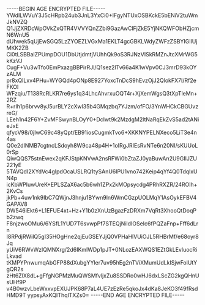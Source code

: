 -----BEGIN AGE ENCRYPTED FILE-----
YWdlLWVuY3J5cHRpb24ub3JnL3YxCi0+IFgyNTUxOSBKckE5bENiV2tuWmJkNVZQ
Q1JjZXRDcWpOVkZxQTR4VVVYQnZZbi9GazAwClFjZkE5YjNKQWFObHZjcmN6WnU5
dUhwek5qUjEwSGQ5LzZYOEZLVGxMa1EKLT4gcGBKLWdyZWFzZSBYIGIlUjMKK2ZB
Ci0tLSBBalZPUmpDOU1DbUtjdmtjVUhhQk9oS3RJNzVISkRMZnJtcXMrWG5kKzVJ
CugF+Vu3wTfo0EmPxazgBBPirRJl/Q1sez2lTv66a4K1wVpv0CJ3mrD93kOYzALM
pr8xQILxv4PHu+WYGQd4pONp8E927YoxcTnDcS9hEvzOjJ2QlokFX7I/Rf2eFKOl
WFzqiu/T138RcRLKR7re6ys1q34LhcAhvrxuOQT4r+XjXemWgsQ3tXpTleMn+2RZ
R+rIh1p6brvv8yJ5urBLY2cXwl35b4GMqzbq7YJzm/ofFO/3YnWHCkCBGUvzreG/
LEeh1n42F6Y+ZvMFSwynBLOyY0+DcIwt9k2MzdgM2ltNaRqEkZvS5ad2tANieJxE
qfycV98/0jIwC69c48yQpt/EB91iosCugmkTvo6+XKKNYPELNXeco5LiT3e4n4as
Q0e2dINMB7cgtncLSdoyh8W9ca48p4H+1oIRgJRIEsRvNTe6n20NI/sKUUoL0rSp
QiwQQS75stnEwex2qKFJStpKNVwA2nsRFWi0bZtaZJ0yaBuwAn2U9GIlJZU221yE
5TAVQdI2XYdVc4gIpdOcaUSLRQ1tySAnU6lPU1vno742Keip4qYf4Q0TdqlxUN4p
icKbWPIuwUreK+EPLSZaX6ac5b6wh1ZPx2kMOpsycdg4PRhRXZR/24ROlh+2KvCs
jkPb+4uw1nk9IbC7QWjnJ3hnju1BYwn9ln6WmCGzpUOLMqY1AsOykEFBV4GAPAV8
DW546iEkt6+L1EFUE4xt+Hz+Y1b0zXnUzBgazFzDRXm7VqRt3XhooQtDoqPb2zwq
F8njzwoOMu6/6YSfL1YUD7T6svwpPf7STEQjNildIOSeIc6fPQZaFnp+Fff6dLrn
I8RPdjRWilQ5gI35HOgHne2qjEuGSEYJjQ0VPHaHlVUiOJL5RHBrMf/e68oyr8Jq
yUiV6RWvWzlQMNXrg/2d6IKmIWDp1pJT+0NLozEAXWQS1EZtGkLEvluocRiLkvad
tKMPYPnwumqAbGFP88dXubgYYler7uv95hEg2nTViXMumUdLkISjwFolUtYgQR2s
zHt6ZlX8dL+gFfgNGPMzMuQWSMfvljxZu8SSDRo0wHJ6dxLScZG2kgQHnUsUHf9P
v4B0wzvLbeWxxvpEXUJPK68P7aL4UE7zEzRe5qkoJx4dKa8JeKO3f49fRsdHMD9T
yypsyAxKQIThqlTXZs0=
-----END AGE ENCRYPTED FILE-----
